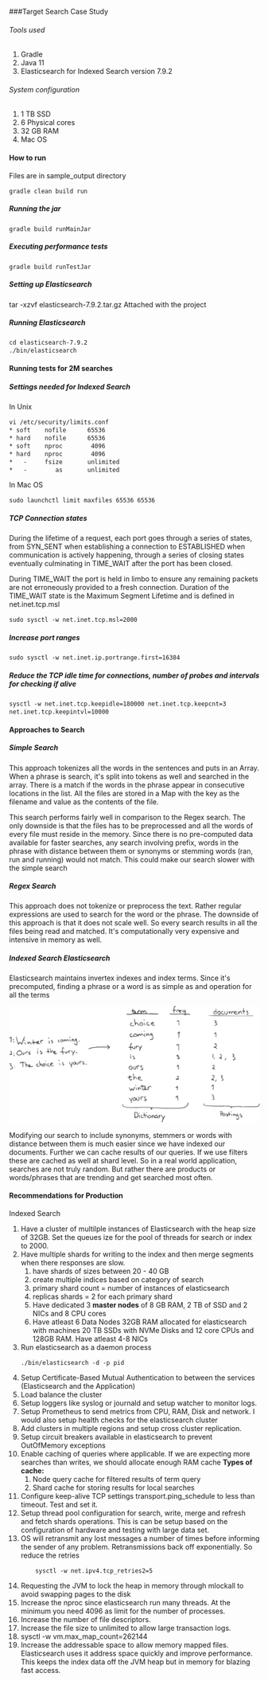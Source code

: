 ###Target Search Case Study

###### Tools used

1. Gradle
2. Java 11
3. Elasticsearch for Indexed Search version 7.9.2

###### System configuration
1. 1 TB SSD
2. 6 Physical cores
3. 32 GB RAM
4. Mac OS

#### How to run
Files are in sample_output directory
```
gradle clean build run
 ```
##### Running the jar
```
gradle build runMainJar
```
##### Executing performance tests
```
gradle build runTestJar 
```
##### Setting up Elasticsearch
tar -xzvf elasticsearch-7.9.2.tar.gz  Attached with the project

##### Running Elasticsearch
```
cd elasticsearch-7.9.2
./bin/elasticsearch
```


#### Running tests for 2M searches

##### Settings needed for Indexed Search
In Unix
```
vi /etc/security/limits.conf
* soft    nofile      65536
* hard    nofile      65536
* soft    nproc        4096
* hard    nproc        4096
*   -     fsize       unlimited
*   -        as       unlimited
```
In Mac OS
```
sudo launchctl limit maxfiles 65536 65536
```

##### TCP Connection states
During the lifetime of a request, each port goes through a series of states, from SYN_SENT when establishing a connection to ESTABLISHED when communication is actively happening, through a series of closing states eventually culminating in TIME_WAIT after the port has been closed.

During TIME_WAIT the port is held in limbo to ensure any remaining packets are not erroneously provided to a fresh connection. Duration of the TIME_WAIT state is the Maximum Segment Lifetime and is defined in net.inet.tcp.msl
```
sudo sysctl -w net.inet.tcp.msl=2000
```
##### Increase port ranges
```
sudo sysctl -w net.inet.ip.portrange.first=16384
```
##### Reduce the TCP idle time for connections, number of probes and intervals for checking if alive
```
sysctl -w net.inet.tcp.keepidle=180000 net.inet.tcp.keepcnt=3 net.inet.tcp.keepintvl=10000
```
#### Approaches to Search

##### Simple Search

This approach tokenizes all the words in the sentences and puts in an Array.  When a phrase is search, it's split into tokens as well and searched in the array. There is a match if the words in the phrase appear in consecutive locations in the list.  All the files are stored in a Map with the key as the filename and value as the contents of the file.

This search performs fairly well in comparison to the Regex search. The only downside is that the files has to be preprocessed and all the words of every file must reside in the memory. Since there is no pre-computed data available for faster searches, any search involving prefix, words in the phrase with distance between them or synonyms or stemming words (ran, run and running) would not match. This could make our search slower with the simple search

##### Regex Search

This approach does not tokenize or preprocess the text.  Rather regular expressions are used to search for the word or the phrase. The downside of this approach is that it does not scale well. So every search results in all the files being read and matched. It's computationally very expensive and intensive in memory as well.

##### Indexed Search Elasticsearch

Elasticsearch maintains invertex indexes and index terms. Since it's precomputed, finding a phrase or a word is as simple as and operation for all the terms 

![Alt text](inverted-index.svg?raw=true "Title")

Modifying our search to include synonyms, stemmers or words with distance between them is much easier since we have indexed our documents. Further we can cache results of our queries. If we use filters these are cached as well at shard level. So in a real world application, searches are not truly random. But rather there are products or words/phrases that are trending and get searched most often.
#### Recommendations for Production
Indexed Search
1. Have a cluster of multilple instances of Elasticsearch with the heap size of 32GB. Set the queues ize for the pool of threads for search or index to 2000.
2. Have multiple shards for writing to the index and then merge segments when there responses are slow. 
    1. have shards of sizes between 20 - 40 GB 
    2. create multiple indices based on category of search
    3. primary shard count = number of instances of elasticsearch
    4. replicas shards = 2 for each primary shard
    5. Have dedicated 3 <b>master nodes</b> of 8 GB RAM, 2 TB of SSD and 2 NICs and 8 CPU cores
    6. Have atleast 6 Data Nodes 32GB RAM allocated for elasticsearch with machines 20 TB SSDs with NVMe Disks and 12 core CPUs and 128GB RAM.  Have atleast 4-8 NICs
3. Run elasticsearch as a daemon process
    ```
    ./bin/elasticsearch -d -p pid
    ```
4. Setup Certificate-Based Mutual Authentication to between the services (Elasticsearch and the Application)
5. Load balance the cluster 
6. Setup loggers like syslog or journald and setup watcher to monitor logs.
7. Setup Prometheus to send metrics from CPU, RAM, Disk and network.  I would also setup health checks for the      elasticsearch cluster
8. Add clusters in multiple regions and setup cross cluster replication.
9. Setup circuit breakers available in elasticsearch to prevent OutOfMemory exceptions
10. Enable caching of queries where applicable. If we are expecting more searches than writes, we should allocate   enough RAM cache
    <b> Types of cache:</b>
    1. Node query cache for filtered results of term query
    2. Shard cache for storing results for local searches
11. Configure keep-alive TCP settings transport.ping_schedule to less than timeout. Test and set it.
12. Setup thread pool configuration for search, write, merge and refresh and fetch shards operations. This is can be setup based on the configuration of hardware and testing with large data set.
13. OS will retransmit any lost messages a number of times before informing the sender of any problem.  Retransmissions back off exponentially. So reduce the retries
    ```
        sysctl -w net.ipv4.tcp_retries2=5
     ```
 14. Requesting the JVM to lock the heap in memory through mlockall to avoid swapping pages to the disk
 15. Increase the nproc since elasticsearch run many threads. At the minimum you need 4096 as limit for the number of processes. 
 16. Increase the number of file descriptors.
 17. Increase the file size to unlimited to allow large transaction logs.
 18. sysctl -w vm.max_map_count=262144
 19. Increase the addressable space to allow memory mapped files. Elasticsearch uses it address space quickly and improve performance.  This keeps the index data off the JVM heap but in memory for blazing fast access.


```